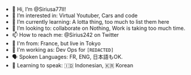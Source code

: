 - 👋 Hi, I’m @Siriusa77II!
- 👀 I’m interested in: Virtual Youtuber, Cars and code
- 🌱 I’m currently learning: A lotta thing, too much to list them here 
- 💞️ I’m looking to: collaborate on Nothing, Work is taking too much time.
- 📫 How to reach me: @Sirius242 on Twitter
- 📌 I'm from: France, but live in Tokyo
- 🏢 I'm working as: Dev Ops for `[REDACTED]`
- 🗣️ Spoken Languages: FR, ENG, 日本語もOK.
- 🔰 Learning to speak: :indonesia: Indonesian, :kr: Korean
<!---
Siriusa77II/Siriusa77II is a ✨ special ✨ repository because its `README.md` (this file) appears on your GitHub profile.
You can click the Preview link to take a look at your changes.
--->
